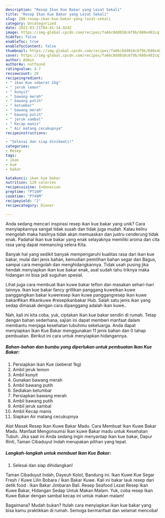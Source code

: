 ```yaml
---
description: "Resep Ikan Kue Bakar yang Lezat Sekali"
title: "Resep Ikan Kue Bakar yang Lezat Sekali"
slug: 208-resep-ikan-kue-bakar-yang-lezat-sekali
category: Uncategorized
date: 2022-03-21T04:41:14.924Z
image: https://img-global.cpcdn.com/recipes/fa66c0dd018c6f9b/680x482cq70/ikan-kue-bakar-foto-resep-utama.jpg
hideToc: false
enableToc: true
enableTocContent: false
thumbnail: https://img-global.cpcdn.com/recipes/fa66c0dd018c6f9b/680x482cq70/ikan-kue-bakar-foto-resep-utama.jpg
cover: https://img-global.cpcdn.com/recipes/fa66c0dd018c6f9b/680x482cq70/ikan-kue-bakar-foto-resep-utama.jpg
author: Admin
authorAv: notfound
ratingvalue: 4.7
reviewcount: 20
recipeingredient:
- " ikan Kue seberat 1kg"
- " jeruk lemon"
- " kunyit"
- " bawang merah"
- " bawang putih"
- " ketumbar"
- " bawang merah"
- " bawang putih"
- " jeruk sambal"
- " Kecap manis"
- " Air matang cecukupnya"
recipeinstructions:

- "Selesai dan siap dinikmati!"
categories:
- Resep
tags:
- ikan
- kue
- bakar

katakunci: ikan kue bakar 
nutrition: 129 calories
recipecuisine: Indonesian
preptime: "PT16M"
cooktime: "PT49M"
recipeyield: "2"
recipecategory: Dinner

---
```





Anda sedang mencari inspirasi resep ikan kue bakar yang unik? Cara menyiapkannya sangat tidak susah dan tidak juga mudah. Kalau keliru mengolah maka hasilnya tidak akan memuaskan dan justru cenderung tidak enak. Padahal ikan kue bakar yang enak selayaknya memiliki aroma dan cita rasa yang dapat memancing selera Kita.





Banyak hal yang sedikit banyak mempengaruhi kualitas rasa dari ikan kue bakar, mulai dari jenis bahan, kemudian pemilihan bahan segar dan Bagus, sampai cara mengolah dan menghidangkannya. Tidak usah pusing jika hendak menyiapkan ikan kue bakar enak,      asal sudah tahu triknya maka hidangan ini bisa jadi suguhan spesial.














Lihat juga cara membuat Ikan kuwe bakar teflon dan masakan sehari-hari lainnya. Ikan kue bakar fancy grillikan panggang kuweikan kuwe panggangikan bakar kuweresep ikan kuwe panggangresep ikan kuwe bakar#ikan #ikankuwe #resepikanbakar Hub. Salah satu jenis ikan yang sedap dimasak dengan cara dipanggang adalah ikan kuwe..






Nah, kali ini kita coba, yuk, ciptakan ikan kue bakar sendiri di rumah. Tetap dengan bahan sederhana, sajian ini dapat memberi manfaat dalam membantu menjaga kesehatan tubuhmu sekeluarga. Anda dapat menyiapkan Ikan Kue Bakar menggunakan 11 jenis bahan dan 0 tahap pembuatan. Berikut ini cara untuk menyiapkan hidangannya.

<!--inarticleads1-->

##### Bahan-bahan dan bumbu yang diperlukan untuk pembuatan Ikan Kue Bakar:

1. Persiapkan  ikan Kue (seberat 1kg)
1. Ambil  jeruk lemon
1. Ambil  kunyit
1. Gunakan  bawang merah
1. Ambil  bawang putih
1. Sediakan  ketumbar
1. Persiapkan  bawang merah
1. Ambil  bawang putih
1. Ambil  jeruk sambal
1. Ambil  Kecap manis
1. Siapkan  Air matang cecukupnya


Alat Masak Resep Ikan Kuwe Bakar Madu. Cara Membuat Ikan Kuwe Bakar Madu. Manfaat Mengonsumsi Ikan kuwe Bakar madu untuk Kesehatan Tubuh. Jika saat ini Anda sedang ingin menyantap ikan kue bakar, Dapur Rinti, Taman Cibaduyut Indah merupakan pilihan yang tepat. 

<!--inarticleads2-->

##### Langkah-langkah untuk membuat Ikan Kue Bakar:


1. Selesai dan siap dihidangkan!

Taman Cibaduyut Indah, Dayeuh Kolot, Bandung ini. Ikan Kuwe Kue Segar Fresh / Kuwe Lilin Bobara / Ikan Bakar Kuwe. Kali ini bakar lauk resep dari detik food : Ikan Bakar Jimbaran Bali. Resep Seafood Lezat Resep Ikan Kuwe Bakar, Hidangan Sedap Untuk Makan Malam. Yuk, coba resep Ikan Kuwe Bakar dengan sambal kecap ini untuk makan malam! 

Bagaimana? Mudah bukan? Itulah cara menyiapkan ikan kue bakar yang bisa kamu praktikkan di rumah. Semoga bermanfaat dan selamat mencoba!
